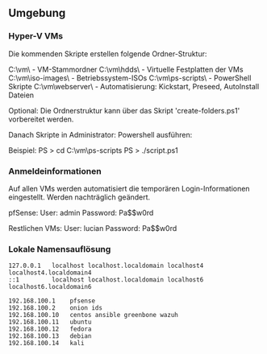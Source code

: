 ## Umgebung

### Hyper-V VMs

Die kommenden Skripte erstellen folgende Ordner-Struktur:

C:\vm\ - VM-Stammordner
C:\vm\hdds\ - Virtuelle Festplatten der VMs
C:\vm\iso-images\ - Betriebssystem-ISOs
C:\vm\ps-scripts\ - PowerShell Skripte
C:\vm\webserver\ - Automatisierung: Kickstart, Preseed, AutoInstall Dateien

Optional: Die Ordnerstruktur kann über das Skript 'create-folders.ps1' vorbereitet werden.

Danach Skripte in Administrator: Powershell ausführen:

Beispiel:
PS > cd C:\vm\ps-scripts
PS > ./script.ps1

### Anmeldeinformationen

Auf allen VMs werden automatisiert die temporären Login-Informationen eingestellt. Werden nachträglich geändert. 

pfSense: 
      User: admin
      Password: Pa$$w0rd

Restlichen VMs:
      User: lucian
      Password: Pa$$w0rd

### Lokale Namensauflösung

```/etc/hosts
127.0.0.1   localhost localhost.localdomain localhost4 localhost4.localdomain4
::1         localhost localhost.localdomain localhost6 localhost6.localdomain6

192.168.100.1    pfsense
192.168.100.2    onion ids
192.168.100.10   centos ansible greenbone wazuh
192.168.100.11   ubuntu
192.168.100.12   fedora
192.168.100.13   debian
192.168.100.14   kali
```
